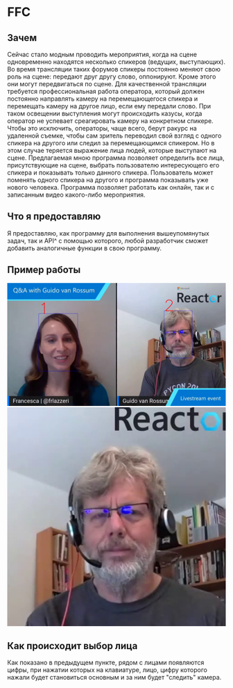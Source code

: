 # FFC
<h2>Зачем</h2>
Сейчас стало модным проводить мероприятия, когда на сцене одновременно находятся несколько спикеров (ведущих, выступающих). Во время трансляции таких форумов спикеры постоянно меняют свою роль на сцене: передают друг другу слово, оппонируют. Кроме этого они могут передвигаться по сцене. Для качественной трансляции требуется профессиональная работа оператора, который должен постоянно направлять камеру на перемещающегося спикера и перемещать камеру на другое лицо, если ему передали слово.
При таком освещении выступления могут происходить казусы, когда оператор не успевает среагировать камеру на конкретном спикере. Чтобы это исключить, операторы, чаще всего, берут ракурс на удаленной съемке, чтобы сам зритель переводил свой взгляд с одного спикера на другого или следил за перемещающимся спикером. Но в этом случае теряется выражение лица людей, которые выступают на сцене.
Предлагаемая мною программа позволяет определить все лица, присутствующие на сцене, выбрать пользователю интересующего его спикера и показывать только данного спикера. Пользователь может поменять одного спикера на другого и программа показывать уже нового человека. 
Программа позволяет работать как онлайн, так и с записанным видео какого-либо мероприятия.
<h2>Что я предоставляю</h2>
Я предоставляю, как программу для выполнения вышеупомянутых задач, так и API^ с помощью которого, любой разработчик сможет добавить аналогичные функции в свою программу.
<h2>Пример работы</h2>
<img src="Resources/photo1.png" alt="Resources/photo1.png">
<img src="Resources/photo2.png" alt="Resources/photo2.png">
<h2>Как происходит выбор лица</h2>
Как показано в предыдущем пункте, рядом с лицами появляются цифры, при нажатии которых на клавиатуре, лицо, цифру которого нажали будет становиться основным и за ним будет "следить" камера.